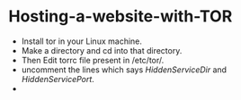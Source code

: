 # Hosting-a-website-with-TOR

- Install tor in your Linux machine.
- Make a directory and cd into that directory.
- Then Edit torrc file present in /etc/tor/.
- uncomment the lines which says *HiddenServiceDir* and *HiddenServicePort*.
- 
